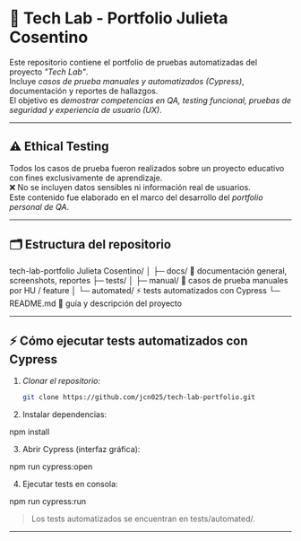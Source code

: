 # 🚀 Tech Lab - Portfolio Julieta Cosentino

Este repositorio contiene el portfolio de pruebas automatizadas del proyecto *"Tech Lab"*.  
Incluye *casos de prueba manuales y automatizados (Cypress)*, documentación y reportes de hallazgos.  
El objetivo es *demostrar competencias en QA, testing funcional, pruebas de seguridad y experiencia de usuario (UX)*.

---

## ⚠ Ethical Testing

Todos los casos de prueba fueron realizados sobre un proyecto educativo con fines exclusivamente de aprendizaje.  
❌ No se incluyen datos sensibles ni información real de usuarios.  
Este contenido fue elaborado en el marco del desarrollo del *portfolio personal de QA*.

---
## 🗂 Estructura del repositorio

tech-lab-portfolio Julieta Cosentino/
│
├─ docs/             📄 documentación general, screenshots, reportes
├─ tests/
│   ├─ manual/       📝 casos de prueba manuales por HU / feature
│   └─ automated/    ⚡ tests automatizados con Cypress
└─ README.md         📖 guía y descripción del proyecto

---
## ⚡ Cómo ejecutar tests automatizados con Cypress

1. *Clonar el repositorio:*
   ```bash
   git clone https://github.com/jcn025/tech-lab-portfolio.git

2. Instalar dependencias:

npm install


3. Abrir Cypress (interfaz gráfica):

npm run cypress:open


4. Ejecutar tests en consola:

npm run cypress:run



> Los tests automatizados se encuentran en tests/automated/.




---
